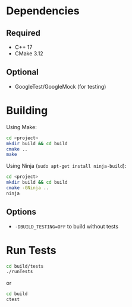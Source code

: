 # Dependencies
## Required
- C++ 17
- CMake 3.12
## Optional
- GoogleTest/GoogleMock (for testing)

# Building
Using Make:
```bash
cd <project>
mkdir build && cd build
cmake ..
make
```
Using Ninja (`sudo apt-get install ninja-build`):
```bash
cd <project>
mkdir build && cd build
cmake -GNinja ..
ninja
```
## Options
- `-DBUILD_TESTING=OFF` to build without tests

# Run Tests
```bash
cd build/tests
./runTests
```
or
```bash
cd build
ctest
```
